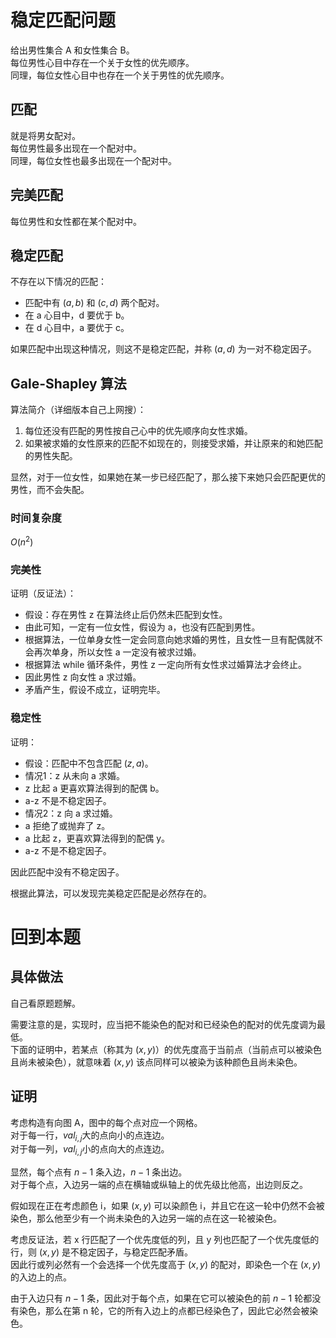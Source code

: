 # 稳定匹配问题
给出男性集合 A 和女性集合 B。  
每位男性心目中存在一个关于女性的优先顺序。  
同理，每位女性心目中也存在一个关于男性的优先顺序。  
## 匹配
就是将男女配对。  
每位男性最多出现在一个配对中。  
同理，每位女性也最多出现在一个配对中。
## 完美匹配
每位男性和女性都在某个配对中。
## 稳定匹配
不存在以下情况的匹配：
- 匹配中有 $(a,b)$ 和 $(c,d)$ 两个配对。
- 在 a 心目中，d 要优于 b。
- 在 d 心目中，a 要优于 c。

如果匹配中出现这种情况，则这不是稳定匹配，并称 $(a,d)$ 为一对不稳定因子。
## Gale-Shapley 算法
算法简介（详细版本自己上网搜）：
1. 每位还没有匹配的男性按自己心中的优先顺序向女性求婚。
2. 如果被求婚的女性原来的匹配不如现在的，则接受求婚，并让原来的和她匹配的男性失配。

显然，对于一位女性，如果她在某一步已经匹配了，那么接下来她只会匹配更优的男性，而不会失配。
### 时间复杂度
$O(n^2)$
### 完美性
证明（反证法）：
- 假设：存在男性 z 在算法终止后仍然未匹配到女性。
- 由此可知，一定有一位女性，假设为 a，也没有匹配到男性。
- 根据算法，一位单身女性一定会同意向她求婚的男性，且女性一旦有配偶就不会再次单身，所以女性 a 一定没有被求过婚。
- 根据算法 while 循环条件，男性 z 一定向所有女性求过婚算法才会终止。
- 因此男性 z 向女性 a 求过婚。
- 矛盾产生，假设不成立，证明完毕。
### 稳定性
证明：
- 假设：匹配中不包含匹配 $(z,a)$。
- 情况1：z 从未向 a 求婚。
- z 比起 a 更喜欢算法得到的配偶 b。
- a-z 不是不稳定因子。
- 情况2：z 向 a 求过婚。
- a 拒绝了或抛弃了 z。
- a 比起 z，更喜欢算法得到的配偶 y。
- a-z 不是不稳定因子。

因此匹配中没有不稳定因子。

根据此算法，可以发现完美稳定匹配是必然存在的。
# 回到本题
## 具体做法
自己看原题题解。

需要注意的是，实现时，应当把不能染色的配对和已经染色的配对的优先度调为最低。  
下面的证明中，若某点（称其为 $(x,y)$）的优先度高于当前点（当前点可以被染色且尚未被染色），就意味着 $(x,y)$ 该点同样可以被染为该种颜色且尚未染色。
## 证明
考虑构造有向图 A，图中的每个点对应一个网格。  
对于每一行，$val_{i,j}$大的点向小的点连边。  
对于每一列，$val_{i,j}$小的点向大的点连边。

显然，每个点有 $n-1$ 条入边，$n-1$ 条出边。  
对于每个点，入边另一端的点在横轴或纵轴上的优先级比他高，出边则反之。

假如现在正在考虑颜色 i，如果 $(x,y)$ 可以染颜色 i，并且它在这一轮中仍然不会被染色，那么他至少有一个尚未染色的入边另一端的点在这一轮被染色。

考虑反证法，若 x 行匹配了一个优先度低的列，且 y 列也匹配了一个优先度低的行，则 $(x,y)$ 是不稳定因子，与稳定匹配矛盾。  
因此行或列必然有一个会选择一个优先度高于 $(x,y)$ 的配对，即染色一个在 $(x,y)$ 的入边上的点。

由于入边只有 $n-1$ 条，因此对于每个点，如果在它可以被染色的前 $n-1$ 轮都没有染色，那么在第 n 轮，它的所有入边上的点都已经染色了，因此它必然会被染色。